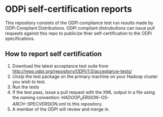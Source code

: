 # ODPi self-certification reports

This repository consists of the ODPi compliance test run results made by ODPi Compliant Distributions. ODPi compliant distrubutions can issue pull requests against this repo to publicize thier self-certification to the ODPi specifications.

## How to report self certification

1. Download the latest acceptance test suite from http://repo.odpi.org/repository/ODPi/1.0/acceptance-tests/
2. Unzip the test package on the primary machine on your Hadoop cluster you wish to test.
3. Run the tests
4. If the test pass, issue a pull request with the XML output in a file using the naming convention: $HADOOP_VERSION-$OS-$ARCH-$SPECVERSION.xml to this repository.
5. A member of the ODPi will review and merge in.

